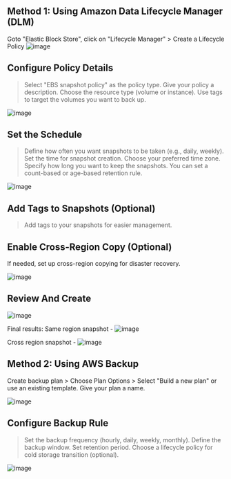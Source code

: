 ## Method 1: Using Amazon Data Lifecycle Manager (DLM)

Goto "Elastic Block Store", click on "Lifecycle Manager" > Create a Lifecycle Policy
![image](https://github.com/user-attachments/assets/61a5b303-429e-40bf-a1a9-749e8daab233)

## Configure Policy Details

> Select "EBS snapshot policy" as the policy type.
> Give your policy a description.
> Choose the resource type (volume or instance).
> Use tags to target the volumes you want to back up.

![image](https://github.com/user-attachments/assets/da842486-55b9-4871-9953-49bf89a6219d)

## Set the Schedule

> Define how often you want snapshots to be taken (e.g., daily, weekly).
> Set the time for snapshot creation.
> Choose your preferred time zone.
> Specify how long you want to keep the snapshots.
> You can set a count-based or age-based retention rule.
> 
![image](https://github.com/user-attachments/assets/42796d3c-41cb-47f3-8d54-2d3cacceaf86)

## Add Tags to Snapshots (Optional)

> Add tags to your snapshots for easier management.

## Enable Cross-Region Copy (Optional)
If needed, set up cross-region copying for disaster recovery.

![image](https://github.com/user-attachments/assets/29fd2bd0-fb20-40b5-85f9-e02bd81da325)

## Review And Create
![image](https://github.com/user-attachments/assets/d7a48720-9583-4404-be97-3da7f5a44f4b)

Final results:
Same region snapshot -
![image](https://github.com/user-attachments/assets/2290e3ad-cbfb-4750-a8bf-d7c8b59a1eea)

Cross region snapshot -
![image](https://github.com/user-attachments/assets/b19f9cc1-198b-4bb1-9ef8-11d14e4b354d)

## Method 2: Using AWS Backup

Create backup plan > Choose Plan Options > Select "Build a new plan" or use an existing template.
Give your plan a name.

![image](https://github.com/user-attachments/assets/b9a290a9-a3dd-4962-b9ff-bb26f87b9faa)

## Configure Backup Rule

> Set the backup frequency (hourly, daily, weekly, monthly).
> Define the backup window.
> Set retention period.
> Choose a lifecycle policy for cold storage transition (optional).

![image](https://github.com/user-attachments/assets/9fe417c9-c0ab-4b69-aa3e-552e6ffe0e8d)

